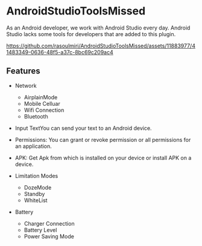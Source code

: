 # AndroidStudioToolsMissed
As an Android developer, we work with Android Studio every day.
Android Studio lacks some tools for developers that are added to this plugin.


https://github.com/rasoulmiri/AndroidStudioToolsMissed/assets/11883977/41483349-0636-48f5-a37c-8bc69c209ac4



## Features

+ Network
    * AirplainMode
    * Mobile Celluar
    * Wifi Connection
    * Bluetooth
+ Input TextYou can send your text to an Android device.
+ Permissions: You can grant or revoke permission or all permissions for an application.
+ APK: Get Apk from which is installed on your device or install APK on a device.
+ Limitation Modes
    * DozeMode
    * Standby
    * WhiteList

+ Battery
    * Charger Connection 
    * Battery Level
    * Power Saving Mode

